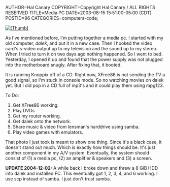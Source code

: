 AUTHOR=Hal Canary
COPYRIGHT=Copyright Hal Canary / ALL RIGHTS RESERVED
TITLE=Media PC
DATE=2003-08-15 15:51:00-05:00 (CDT)
POSTID=96
CATEGORIES=computers-code;

[![[Thumb]](https://halcanary.org/photos/thumb/2003-08-15-dalek-media-pc.jpg)](https://halcanary.org/photos/2003-08-15-dalek-media-pc.jpg)

As I've mentioned before, I'm putting together a media pc. I started with my old computer, _dalek_, and put it in a new case. Then I hooked the video card's s-video output up to my television and the sound up to my stereo. When I tried to turn it on two days ago nothing happened. So I went to bed. Yesterday, I opened it up and found that the power supply was not plugged into the motherboard snugly. After fixing that, it booted.

It is running Knoppix off of a CD. Right now, XFree86 is not sending the TV a good signal, so I'm stuck in console mode. So no watching movies on dalek yet. But I did pop in a CD full of mp3's and it could play them using mpg123.

To Do:

1.  Get XFree86 working.
2.  Play DVDs
3.  Get my router working.
4.  Get dalek onto the network.
5.  Share music & video from lensman's harddrive using samba.
6.  Play video games with emulators.

That photo I just took is meant to show one thing. Since it's a black case, it doesn't stand out much. Which is exactly how things should be. It's just another component in my A/V system. Eventually, the system should consist of (1) a media pc, (2) an amplifier & speakers and (3) a screen.

**UPDATE 2004-12-02:** A while back I broke down and threw a 8 GiB HDD into dalek and installed FC. This eventually got 1, 2, 3, 4, and 6 working. I use scp instead of samba. I just don't trust samba.
